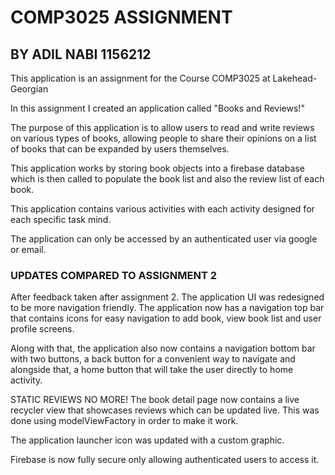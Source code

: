 <h1>COMP3025 ASSIGNMENT</h1>
<h2>BY ADIL NABI    1156212</h2>


This application is an assignment for the Course COMP3025 at Lakehead-Georgian

In this assignment I created an application called "Books and Reviews!"

The purpose of this application is to allow users to read and write reviews on various types of books,
allowing people to share their opinions on a list of books that can be expanded by users themselves.

This application works by storing book objects into a firebase database which is then called to populate the book list 
and also the review list of each book.

This application contains various activities with each activity designed for each specific task mind.

The application can only be accessed by an authenticated user via google or email.

<h3>UPDATES COMPARED TO ASSIGNMENT 2</h3>

After feedback taken after assignment 2. The application UI was redesigned to be more navigation friendly.
The application now has a navigation top bar that contains icons for easy navigation to
add book, view book list and user profile screens.

Along with that, the application also now contains a navigation bottom bar with two buttons, a back button for 
a convenient way to navigate and alongside that, a home button that will take the user directly to home activity.

STATIC REVIEWS NO MORE! The book detail page now contains a live recycler view that showcases reviews which can be updated live.
This was done using modelViewFactory in order to make it work.

The application launcher icon was updated with a custom graphic.

Firebase is now fully secure only allowing authenticated users to access it.
